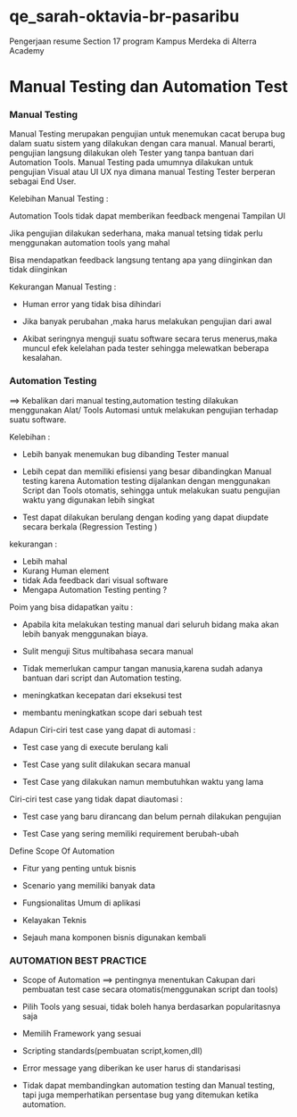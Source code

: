 # qe_sarah-oktavia-br-pasaribu

Pengerjaan resume Section 17 program Kampus Merdeka di Alterra Academy

# Manual Testing dan Automation Test

### Manual Testing

Manual Testing merupakan pengujian untuk menemukan cacat berupa bug dalam suatu sistem yang dilakukan dengan cara manual. Manual berarti, pengujian langsung dilakukan oleh Tester yang tanpa bantuan dari Automation Tools. Manual Testing pada umumnya dilakukan untuk pengujian Visual atau UI UX nya dimana manual Testing Tester berperan sebagai End User.

Kelebihan Manual Testing :

Automation Tools tidak dapat memberikan feedback mengenai Tampilan UI

Jika pengujian dilakukan sederhana, maka manual tetsing tidak perlu menggunakan automation tools yang mahal

Bisa mendapatkan feedback langsung tentang apa yang diinginkan dan tidak diinginkan

Kekurangan Manual Testing :

- Human error yang tidak bisa dihindari

- Jika banyak perubahan ,maka harus melakukan pengujian dari awal

- Akibat seringnya menguji suatu software secara terus menerus,maka muncul efek kelelahan pada tester sehingga melewatkan beberapa kesalahan.

### Automation Testing

==> Kebalikan dari manual testing,automation testing dilakukan menggunakan Alat/ Tools Automasi untuk melakukan pengujian terhadap suatu software.

Kelebihan :

- Lebih banyak menemukan bug dibanding Tester manual

- Lebih cepat dan memiliki efisiensi yang besar dibandingkan Manual testing karena Automation testing dijalankan dengan menggunakan Script dan Tools otomatis, sehingga untuk melakukan suatu pengujian waktu yang digunakan lebih singkat

- Test dapat dilakukan berulang dengan koding yang dapat diupdate secara berkala (Regression Testing )

kekurangan :

- Lebih mahal
- Kurang Human element
- tidak Ada feedback dari visual software
- Mengapa Automation Testing penting ?

Poim yang bisa didapatkan yaitu :

- Apabila kita melakukan testing manual dari seluruh bidang maka akan lebih banyak menggunakan biaya.

- Sulit menguji Situs multibahasa secara manual

- Tidak memerlukan campur tangan manusia,karena sudah adanya bantuan dari script dan Automation testing.

- meningkatkan kecepatan dari eksekusi test

- membantu meningkatkan scope dari sebuah test

Adapun Ciri-ciri test case yang dapat di automasi :

- Test case yang di execute berulang kali

- Test Case yang sulit dilakukan secara manual

- Test Case yang dilakukan namun membutuhkan waktu yang lama

Ciri-ciri test case yang tidak dapat diautomasi :

- Test case yang baru dirancang dan belum pernah dilakukan pengujian

- Test Case yang sering memiliki requirement berubah-ubah

Define Scope Of Automation

- Fitur yang penting untuk bisnis

- Scenario yang memiliki banyak data

- Fungsionalitas Umum di aplikasi

- Kelayakan Teknis

- Sejauh mana komponen bisnis digunakan kembali

### AUTOMATION BEST PRACTICE

- Scope of Automation ==> pentingnya menentukan Cakupan dari pembuatan test case secara otomatis(menggunakan script dan tools)

- Pilih Tools yang sesuai, tidak boleh hanya berdasarkan popularitasnya saja

- Memilih Framework yang sesuai

- Scripting standards(pembuatan script,komen,dll)

- Error message yang diberikan ke user harus di standarisasi

- Tidak dapat membandingkan automation testing dan Manual testing, tapi juga memperhatikan persentase bug yang ditemukan ketika automation.
